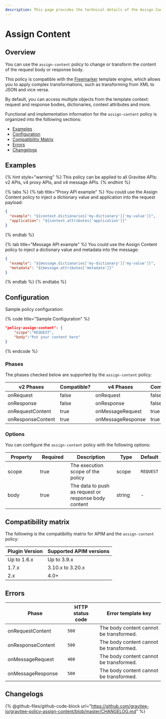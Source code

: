 ```yaml
---
description: This page provides the technical details of the Assign Content policy
---
```


# Assign Content

## Overview

You can use the `assign-content` policy to change or transform the content of the request body or response body.

This policy is compatible with the [Freemarker](https://freemarker.apache.org/) template engine, which allows you to apply complex transformations, such as transforming from XML to JSON and vice versa.

By default, you can access multiple objects from the template context: request and response bodies, dictionaries, context attributes and more.

Functional and implementation information for the `assign-content` policy is organized into the following sections:

* [Examples](assign-content.md#examples)
* [Configuration](assign-content.md#configuration)
* [Compatibility Matrix](assign-content.md#compatibility-matrix)
* [Errors](assign-content.md#errors)
* [Changelogs](assign-content.md#changelogs)

## Examples

{% hint style="warning" %}
This policy can be applied to all Gravitee APIs: v2 APIs, v4 proxy APIs, and v4 message APIs.
{% endhint %}

{% tabs %}
{% tab title="Proxy API example" %}
You could use the Assign Content policy to inject a dictionary value and application into the request payload:

```json
{
  "example": "${context.dictionaries['my-dictionary']['my-value']}",
  "application": "${context.attributes['application']}"
}
```
{% endtab %}

{% tab title="Message API example" %}
You could use the Assign Content policy to inject a dictionary value and metadata into the message:

```json
{
  "example": "${message.dictionaries['my-dictionary']['my-value']}",
  "metadata": "${message.attributes['metadata']}"
}
```
{% endtab %}
{% endtabs %}

## Configuration

Sample policy configuration:

{% code title="Sample Configuration" %}
```json
"policy-assign-content": {
    "scope":"REQUEST",
    "body":"Put your content here"
}
```
{% endcode %}

### Phases

The phases checked below are supported by the `assign-content` policy:

<table data-full-width="false"><thead><tr><th width="202">v2 Phases</th><th width="139" data-type="checkbox">Compatible?</th><th width="198">v4 Phases</th><th data-type="checkbox">Compatible?</th></tr></thead><tbody><tr><td>onRequest</td><td>false</td><td>onRequest</td><td>false</td></tr><tr><td>onResponse</td><td>false</td><td>onResponse</td><td>false</td></tr><tr><td>onRequestContent</td><td>true</td><td>onMessageRequest</td><td>true</td></tr><tr><td>onResponseContent</td><td>true</td><td>onMessageResponse</td><td>true</td></tr></tbody></table>

### Options

You can configure the `assign-content` policy with the following options:

<table><thead><tr><th width="121">Property</th><th width="101" data-type="checkbox">Required</th><th width="202">Description</th><th width="87">Type</th><th>Default</th></tr></thead><tbody><tr><td>scope</td><td>true</td><td>The execution scope of the policy</td><td>scope</td><td><code>REQUEST</code></td></tr><tr><td>body</td><td>true</td><td>The data to push as request or response body content</td><td>string</td><td>-</td></tr></tbody></table>

## Compatibility matrix

The following is the compatibility matrix for APIM and the `assign-content` policy:

<table data-full-width="false"><thead><tr><th>Plugin Version</th><th>Supported APIM versions</th></tr></thead><tbody><tr><td>Up to 1.6.x</td><td>Up to 3.9.x</td></tr><tr><td>1.7.x</td><td>3.10.x to 3.20.x</td></tr><tr><td>2.x</td><td>4.0+</td></tr></tbody></table>

## Errors

<table data-full-width="false"><thead><tr><th width="210">Phase</th><th width="171">HTTP status code</th><th width="387">Error template key</th></tr></thead><tbody><tr><td>onRequestContent</td><td><code>500</code></td><td>The body content cannot be transformed.</td></tr><tr><td>onResponseContent</td><td><code>500</code></td><td>The body content cannot be transformed.</td></tr><tr><td>onMessageRequest</td><td><code>400</code></td><td>The body content cannot be transformed.</td></tr><tr><td>onMessageResponse</td><td><code>500</code></td><td>The body content cannot be transformed.</td></tr></tbody></table>

## Changelogs

{% @github-files/github-code-block url="https://github.com/gravitee-io/gravitee-policy-assign-content/blob/master/CHANGELOG.md" %}
